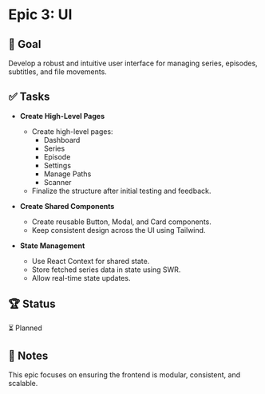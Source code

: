# Epic 3: UI

## 🎯 Goal  
Develop a robust and intuitive user interface for managing series, episodes, subtitles, and file movements.

## ✅ Tasks  
- **Create High-Level Pages**
    - Create high-level pages:  
        - Dashboard  
        - Series  
        - Episode  
        - Settings  
        - Manage Paths  
        - Scanner  
    - Finalize the structure after initial testing and feedback.

- **Create Shared Components**
    - Create reusable Button, Modal, and Card components.  
    - Keep consistent design across the UI using Tailwind.  

- **State Management**
    - Use React Context for shared state.  
    - Store fetched series data in state using SWR.  
    - Allow real-time state updates.  

## 🏆 Status  
⏳ Planned  

## 📝 Notes  
This epic focuses on ensuring the frontend is modular, consistent, and scalable.
